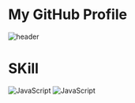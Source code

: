 # My GitHub Profile

![header](https://capsule-render.vercel.app/api?type=waving&color=auto&height=300&section=header&text=Welcome&fontSize=90&animation=fadeIn&fontAlignY=38&desc=Seonghoo1217's%20GitHub%20Profile&descAlignY=51&descAlign=62)

# SKill

![JavaScript](https://img.shields.io/badge/MySql-%234479A1?style=for-the-badge&logo=MySql&logoColor=white)
![JavaScript](https://img.shields.io/badge/JavaScript-%23F7DF1E?style=for-the-badge&logo=JavaScript&logoColor=white)
